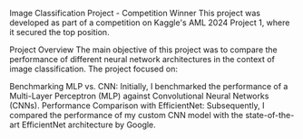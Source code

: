 Image Classification Project - Competition Winner
This project was developed as part of a competition on Kaggle's AML 2024 Project 1, where it secured the top position.

Project Overview
The main objective of this project was to compare the performance of different neural network architectures in the context of image classification. The project focused on:

Benchmarking MLP vs. CNN: Initially, I benchmarked the performance of a Multi-Layer Perceptron (MLP) against Convolutional Neural Networks (CNNs).
Performance Comparison with EfficientNet: Subsequently, I compared the performance of my custom CNN model with the state-of-the-art EfficientNet architecture by Google.

